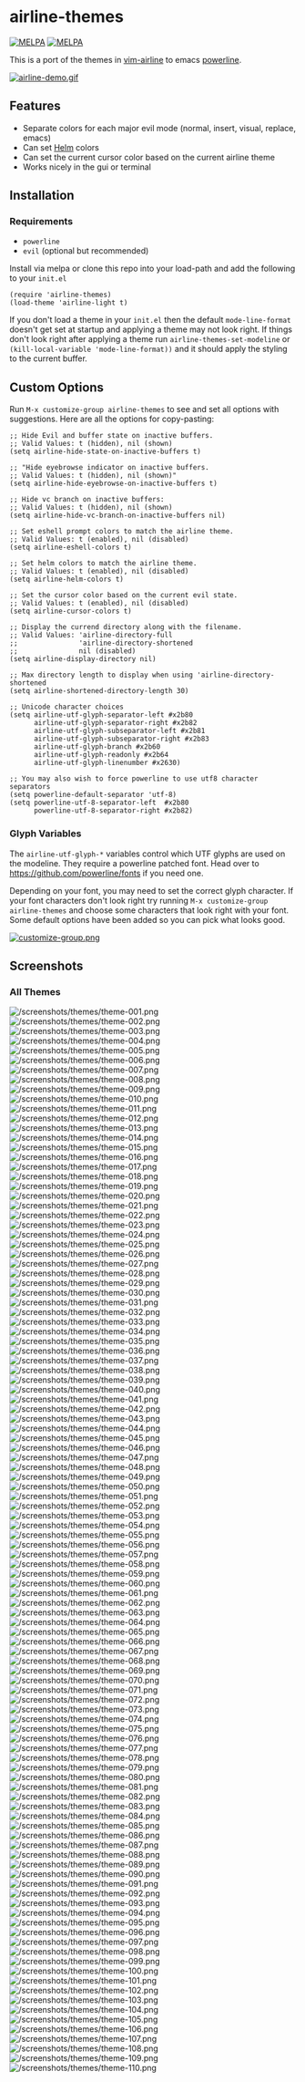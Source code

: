 # airline-themes

[![MELPA](http://melpa-stable.milkbox.net/packages/airline-themes-badge.svg)](http://melpa-stable.milkbox.net/#/airline-themes)
[![MELPA](http://melpa.org/packages/airline-themes-badge.svg)](http://melpa.org/#/airline-themes)

This is a port of the themes in
[vim-airline](https://github.com/vim-airline/vim-airline-themes)
to emacs [powerline](https://github.com/milkypostman/powerline).

[![airline-demo.gif](/screenshots/airline-demo.gif)](/screenshots/airline-demo.gif)

## Features

- Separate colors for each major evil mode (normal, insert, visual, replace, emacs)
- Can set [Helm](https://github.com/emacs-helm/helm) colors
- Can set the current cursor color based on the current airline theme
- Works nicely in the gui or terminal

## Installation

### Requirements

- `powerline`
- `evil` (optional but recommended)

Install via melpa or clone this repo into your load-path and add the following
to your `init.el`

``` emacs-lisp
(require 'airline-themes)
(load-theme 'airline-light t)
```

If you don't load a theme in your `init.el` then the default `mode-line-format`
doesn't get set at startup and applying a theme may not look right. If things
don't look right after applying a theme run `airline-themes-set-modeline` or
`(kill-local-variable 'mode-line-format))` and it should apply the styling to
the current buffer.

## Custom Options

Run `M-x customize-group airline-themes` to see and set all options with
suggestions. Here are all the options for copy-pasting:

``` emacs-lisp
;; Hide Evil and buffer state on inactive buffers.
;; Valid Values: t (hidden), nil (shown)
(setq airline-hide-state-on-inactive-buffers t)

;; "Hide eyebrowse indicator on inactive buffers.
;; Valid Values: t (hidden), nil (shown)"
(setq airline-hide-eyebrowse-on-inactive-buffers t)

;; Hide vc branch on inactive buffers:
;; Valid Values: t (hidden), nil (shown)
(setq airline-hide-vc-branch-on-inactive-buffers nil)

;; Set eshell prompt colors to match the airline theme.
;; Valid Values: t (enabled), nil (disabled)
(setq airline-eshell-colors t)

;; Set helm colors to match the airline theme.
;; Valid Values: t (enabled), nil (disabled)
(setq airline-helm-colors t)

;; Set the cursor color based on the current evil state.
;; Valid Values: t (enabled), nil (disabled)
(setq airline-cursor-colors t)

;; Display the currend directory along with the filename.
;; Valid Values: 'airline-directory-full
;;               'airline-directory-shortened
;;               nil (disabled)
(setq airline-display-directory nil)

;; Max directory length to display when using 'airline-directory-shortened
(setq airline-shortened-directory-length 30)

;; Unicode character choices
(setq airline-utf-glyph-separator-left #x2b80
      airline-utf-glyph-separator-right #x2b82
      airline-utf-glyph-subseparator-left #x2b81
      airline-utf-glyph-subseparator-right #x2b83
      airline-utf-glyph-branch #x2b60
      airline-utf-glyph-readonly #x2b64
      airline-utf-glyph-linenumber #x2630)

;; You may also wish to force powerline to use utf8 character separators
(setq powerline-default-separator 'utf-8)
(setq powerline-utf-8-separator-left  #x2b80
      powerline-utf-8-separator-right #x2b82)
```

### Glyph Variables

The `airline-utf-glyph-*` variables control which UTF glyphs are used on the
modeline. They require a powerline patched font. Head over to
https://github.com/powerline/fonts if you need one.

Depending on your font, you may need to set the correct glyph character. If
your font characters don't look right try running
`M-x customize-group airline-themes` and choose some characters that look right
with your font. Some default options have been added so you can pick what looks
good.

[![customize-group.png](/screenshots/customize-group.png)](/screenshots/customize-group.png)

## Screenshots

### All Themes

![/screenshots/themes/theme-001.png](/screenshots/themes/theme-001.png)
![/screenshots/themes/theme-002.png](/screenshots/themes/theme-002.png)
![/screenshots/themes/theme-003.png](/screenshots/themes/theme-003.png)
![/screenshots/themes/theme-004.png](/screenshots/themes/theme-004.png)
![/screenshots/themes/theme-005.png](/screenshots/themes/theme-005.png)
![/screenshots/themes/theme-006.png](/screenshots/themes/theme-006.png)
![/screenshots/themes/theme-007.png](/screenshots/themes/theme-007.png)
![/screenshots/themes/theme-008.png](/screenshots/themes/theme-008.png)
![/screenshots/themes/theme-009.png](/screenshots/themes/theme-009.png)
![/screenshots/themes/theme-010.png](/screenshots/themes/theme-010.png)
![/screenshots/themes/theme-011.png](/screenshots/themes/theme-011.png)
![/screenshots/themes/theme-012.png](/screenshots/themes/theme-012.png)
![/screenshots/themes/theme-013.png](/screenshots/themes/theme-013.png)
![/screenshots/themes/theme-014.png](/screenshots/themes/theme-014.png)
![/screenshots/themes/theme-015.png](/screenshots/themes/theme-015.png)
![/screenshots/themes/theme-016.png](/screenshots/themes/theme-016.png)
![/screenshots/themes/theme-017.png](/screenshots/themes/theme-017.png)
![/screenshots/themes/theme-018.png](/screenshots/themes/theme-018.png)
![/screenshots/themes/theme-019.png](/screenshots/themes/theme-019.png)
![/screenshots/themes/theme-020.png](/screenshots/themes/theme-020.png)
![/screenshots/themes/theme-021.png](/screenshots/themes/theme-021.png)
![/screenshots/themes/theme-022.png](/screenshots/themes/theme-022.png)
![/screenshots/themes/theme-023.png](/screenshots/themes/theme-023.png)
![/screenshots/themes/theme-024.png](/screenshots/themes/theme-024.png)
![/screenshots/themes/theme-025.png](/screenshots/themes/theme-025.png)
![/screenshots/themes/theme-026.png](/screenshots/themes/theme-026.png)
![/screenshots/themes/theme-027.png](/screenshots/themes/theme-027.png)
![/screenshots/themes/theme-028.png](/screenshots/themes/theme-028.png)
![/screenshots/themes/theme-029.png](/screenshots/themes/theme-029.png)
![/screenshots/themes/theme-030.png](/screenshots/themes/theme-030.png)
![/screenshots/themes/theme-031.png](/screenshots/themes/theme-031.png)
![/screenshots/themes/theme-032.png](/screenshots/themes/theme-032.png)
![/screenshots/themes/theme-033.png](/screenshots/themes/theme-033.png)
![/screenshots/themes/theme-034.png](/screenshots/themes/theme-034.png)
![/screenshots/themes/theme-035.png](/screenshots/themes/theme-035.png)
![/screenshots/themes/theme-036.png](/screenshots/themes/theme-036.png)
![/screenshots/themes/theme-037.png](/screenshots/themes/theme-037.png)
![/screenshots/themes/theme-038.png](/screenshots/themes/theme-038.png)
![/screenshots/themes/theme-039.png](/screenshots/themes/theme-039.png)
![/screenshots/themes/theme-040.png](/screenshots/themes/theme-040.png)
![/screenshots/themes/theme-041.png](/screenshots/themes/theme-041.png)
![/screenshots/themes/theme-042.png](/screenshots/themes/theme-042.png)
![/screenshots/themes/theme-043.png](/screenshots/themes/theme-043.png)
![/screenshots/themes/theme-044.png](/screenshots/themes/theme-044.png)
![/screenshots/themes/theme-045.png](/screenshots/themes/theme-045.png)
![/screenshots/themes/theme-046.png](/screenshots/themes/theme-046.png)
![/screenshots/themes/theme-047.png](/screenshots/themes/theme-047.png)
![/screenshots/themes/theme-048.png](/screenshots/themes/theme-048.png)
![/screenshots/themes/theme-049.png](/screenshots/themes/theme-049.png)
![/screenshots/themes/theme-050.png](/screenshots/themes/theme-050.png)
![/screenshots/themes/theme-051.png](/screenshots/themes/theme-051.png)
![/screenshots/themes/theme-052.png](/screenshots/themes/theme-052.png)
![/screenshots/themes/theme-053.png](/screenshots/themes/theme-053.png)
![/screenshots/themes/theme-054.png](/screenshots/themes/theme-054.png)
![/screenshots/themes/theme-055.png](/screenshots/themes/theme-055.png)
![/screenshots/themes/theme-056.png](/screenshots/themes/theme-056.png)
![/screenshots/themes/theme-057.png](/screenshots/themes/theme-057.png)
![/screenshots/themes/theme-058.png](/screenshots/themes/theme-058.png)
![/screenshots/themes/theme-059.png](/screenshots/themes/theme-059.png)
![/screenshots/themes/theme-060.png](/screenshots/themes/theme-060.png)
![/screenshots/themes/theme-061.png](/screenshots/themes/theme-061.png)
![/screenshots/themes/theme-062.png](/screenshots/themes/theme-062.png)
![/screenshots/themes/theme-063.png](/screenshots/themes/theme-063.png)
![/screenshots/themes/theme-064.png](/screenshots/themes/theme-064.png)
![/screenshots/themes/theme-065.png](/screenshots/themes/theme-065.png)
![/screenshots/themes/theme-066.png](/screenshots/themes/theme-066.png)
![/screenshots/themes/theme-067.png](/screenshots/themes/theme-067.png)
![/screenshots/themes/theme-068.png](/screenshots/themes/theme-068.png)
![/screenshots/themes/theme-069.png](/screenshots/themes/theme-069.png)
![/screenshots/themes/theme-070.png](/screenshots/themes/theme-070.png)
![/screenshots/themes/theme-071.png](/screenshots/themes/theme-071.png)
![/screenshots/themes/theme-072.png](/screenshots/themes/theme-072.png)
![/screenshots/themes/theme-073.png](/screenshots/themes/theme-073.png)
![/screenshots/themes/theme-074.png](/screenshots/themes/theme-074.png)
![/screenshots/themes/theme-075.png](/screenshots/themes/theme-075.png)
![/screenshots/themes/theme-076.png](/screenshots/themes/theme-076.png)
![/screenshots/themes/theme-077.png](/screenshots/themes/theme-077.png)
![/screenshots/themes/theme-078.png](/screenshots/themes/theme-078.png)
![/screenshots/themes/theme-079.png](/screenshots/themes/theme-079.png)
![/screenshots/themes/theme-080.png](/screenshots/themes/theme-080.png)
![/screenshots/themes/theme-081.png](/screenshots/themes/theme-081.png)
![/screenshots/themes/theme-082.png](/screenshots/themes/theme-082.png)
![/screenshots/themes/theme-083.png](/screenshots/themes/theme-083.png)
![/screenshots/themes/theme-084.png](/screenshots/themes/theme-084.png)
![/screenshots/themes/theme-085.png](/screenshots/themes/theme-085.png)
![/screenshots/themes/theme-086.png](/screenshots/themes/theme-086.png)
![/screenshots/themes/theme-087.png](/screenshots/themes/theme-087.png)
![/screenshots/themes/theme-088.png](/screenshots/themes/theme-088.png)
![/screenshots/themes/theme-089.png](/screenshots/themes/theme-089.png)
![/screenshots/themes/theme-090.png](/screenshots/themes/theme-090.png)
![/screenshots/themes/theme-091.png](/screenshots/themes/theme-091.png)
![/screenshots/themes/theme-092.png](/screenshots/themes/theme-092.png)
![/screenshots/themes/theme-093.png](/screenshots/themes/theme-093.png)
![/screenshots/themes/theme-094.png](/screenshots/themes/theme-094.png)
![/screenshots/themes/theme-095.png](/screenshots/themes/theme-095.png)
![/screenshots/themes/theme-096.png](/screenshots/themes/theme-096.png)
![/screenshots/themes/theme-097.png](/screenshots/themes/theme-097.png)
![/screenshots/themes/theme-098.png](/screenshots/themes/theme-098.png)
![/screenshots/themes/theme-099.png](/screenshots/themes/theme-099.png)
![/screenshots/themes/theme-100.png](/screenshots/themes/theme-100.png)
![/screenshots/themes/theme-101.png](/screenshots/themes/theme-101.png)
![/screenshots/themes/theme-102.png](/screenshots/themes/theme-102.png)
![/screenshots/themes/theme-103.png](/screenshots/themes/theme-103.png)
![/screenshots/themes/theme-104.png](/screenshots/themes/theme-104.png)
![/screenshots/themes/theme-105.png](/screenshots/themes/theme-105.png)
![/screenshots/themes/theme-106.png](/screenshots/themes/theme-106.png)
![/screenshots/themes/theme-107.png](/screenshots/themes/theme-107.png)
![/screenshots/themes/theme-108.png](/screenshots/themes/theme-108.png)
![/screenshots/themes/theme-109.png](/screenshots/themes/theme-109.png)
![/screenshots/themes/theme-110.png](/screenshots/themes/theme-110.png)
